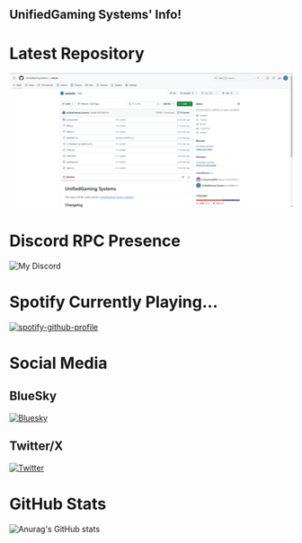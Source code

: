 ## UnifiedGaming Systems' Info!

# Latest Repository
[![Latest Repo](https://raw.githubusercontent.com/UnifiedGaming-Systems/website/refs/heads/main/image.png)](https://github.com/UnifiedGaming-Systems/website)

# Discord RPC Presence
![My Discord](https://discord-readme-badge.vercel.app/api?id=1209539928866816143)

# Spotify Currently Playing...
[![spotify-github-profile](https://spotify-github-profile.kittinanx.com/api/view?uid=x060f5w4ftwv8zc8fi9662t70&cover_image=true&theme=default&show_offline=false&background_color=121212&interchange=false)](https://github.com/kittinan/spotify-github-profile)

# Social Media
## BlueSky
[![Bluesky](https://encrypted-tbn0.gstatic.com/images?q=tbn:ANd9GcQisgVDuqcaIlF_zaU0fKuHuCd-nMRDGMwRtg&s)](https://bsky.app/profile/unifiedgaming-systems.mazeymoos.com)
## Twitter/X
[![Twitter](https://encrypted-tbn0.gstatic.com/images?q=tbn:ANd9GcQ56ZxpPKHkUmZn9jaxEze2R5dINvTb_lS1Dw&s)](https://x.com/UnifiedGameSys)

# GitHub Stats
![Anurag's GitHub stats](https://github-readme-stats.vercel.app/api?username=unifiedgaming-systems&show_icons=true&theme=dracula)